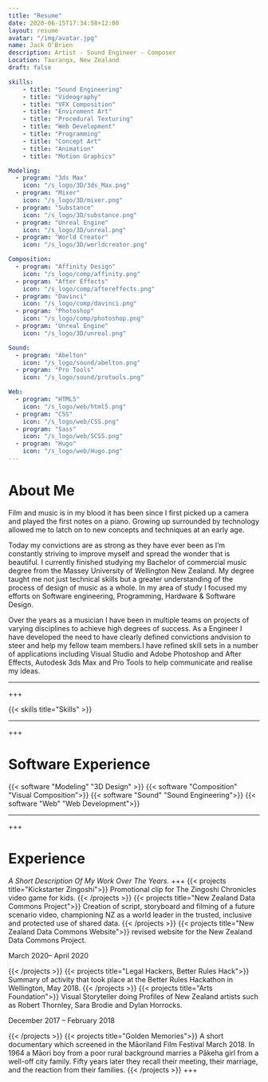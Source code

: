 ```yaml
---
title: "Resume"
date: 2020-06-15T17:34:58+12:00
layout: resume
avatar: "/img/avatar.jpg"
name: Jack O'Brien
description: Artist - Sound Engineer - Composer
Location: Tauranga, New Zealand
draft: false

skills:
    - title: "Sound Engineering"
    - title: "Videography"
    - title: "VFX Composition"
    - title: "Enviroment Art"
    - title: "Procedural Texturing"
    - title: "Web Development"
    - title: "Programming"
    - title: "Concept Art"
    - title: "Animation"
    - title: "Motion Graphics"

Modeling: 
  - program: "3ds Max"
    icon: "/s_logo/3D/3ds_Max.png"
  - program: "Mixer"
    icon: "/s_logo/3D/mixer.png"
  - program: "Substance"
    icon: "/s_logo/3D/substance.png"
  - program: "Unreal Engine"
    icon: "/s_logo/3D/unreal.png"
  - program: "World Creator"
    icon: "/s_logo/3D/worldcreator.png"

Composition:
  - program: "Affinity Design"
    icon: "/s_logo/comp/affinity.png"
  - program: "After Effects"
    icon: "/s_logo/comp/aftereffects.png"
  - program: "Davinci"
    icon: "/s_logo/comp/davinci.png"
  - program: "Photoshop"
    icon: "/s_logo/comp/photoshop.png"
  - program: "Unreal Engine"
    icon: "/s_logo/3D/unreal.png"

Sound:
  - program: "Abelton"
    icon: "/s_logo/sound/abelton.png"
  - program: "Pro Tools"
    icon: "/s_logo/sound/protools.png"

Web:
  - program: "HTML5"
    icon: "/s_logo/web/html5.png"
  - program: "CSS"
    icon: "/s_logo/web/CSS.png"
  - program: "Sass"
    icon: "/s_logo/web/SCSS.png"
  - program: "Hugo"
    icon: "/s_logo/web/Hugo.png"
---
```


# About Me

Film and music is in my blood it has been since I first picked up a camera and played the first notes on a piano. Growing up surrounded by technology allowed me to latch on to new concepts and
techniques at an early age.

Today my convictions are as strong as they have ever been as I’m constantly striving to improve myself and spread the wonder that is beautiful. I currently finished studying my Bachelor of commercial music degree
from the Massey University of Wellington New Zealand. My degree taught me not just technical skills but a
greater understanding of the process of design of music as a whole. In my area of study I focused my efforts on Software engineering, Programming, Hardware & Software Design.

Over the years as a musician I have been in multiple teams on projects of varying disciplines to achieve high degrees of success. As a Engineer I have developed the need to have clearly defined convictions andvision to steer and help my fellow team members.I have refined skill sets in a number of applications including Visual Studio and Adobe Photoshop and After Effects, Autodesk 3ds Max and Pro Tools to help
communicate and realise my ideas.

---

+++

{{< skills title="Skills" >}}

---

+++

# Software Experience

{{< software "Modeling" "3D Design" >}}
{{< software "Composition" "Visual Composition">}}
{{< software "Sound" "Sound Engineering">}}
{{< software "Web" "Web Development">}}

---

+++
# Experience
*A Short Description Of My Work Over The Years.*
+++
{{< projects title="Kickstarter Zingoshi">}}
Promotional clip for The Zingoshi Chronicles video game for kids.
{{< /projects >}}
{{< projects title="New Zealand Data Commons Project">}}
Creation of script, storyboard and filming of a future scenario video,
championing NZ as a world leader in the trusted, inclusive and protected use of shared data.
{{< /projects >}}
{{< projects title="New Zealand Data Commons Website">}}
 revised website for the New Zealand Data Commons Project.
 <div class="ex-content-date">
  <p class="ba ma0">March 2020– April 2020</p>
</div>
{{< /projects >}}
{{< projects title="Legal Hackers, Better Rules Hack">}}
Summary of activity that took place at the Better Rules Hackathon in Wellington, May 2018.
{{< /projects >}}
{{< projects title="Arts Foundation">}}
Visual Storyteller doing Profiles of New Zealand artists such as Robert Thornley, Sara Brodie and Dylan Horrocks.
<div class="ex-content-date">
  <p class="ba ma0">December 2017 – February 2018</p>
</div>
{{< /projects >}}
{{< projects title="Golden Memories">}}
A short documentary which screened in the Māoriland Film Festival March 2018. In 1964 a Māori boy from a poor rural background marries a Pākeha girl from a well-off city family. Fifty years later they recall their meeting, their marriage, and the reaction from their families.
{{< /projects >}}
+++